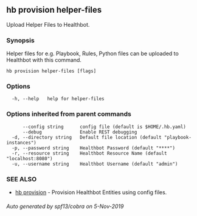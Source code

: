 ## hb provision helper-files

Upload Helper Files to Healthbot.

### Synopsis

Helper files for e.g. Playbook, Rules, Python files can be uploaded to Healthbot with this command.

```
hb provision helper-files [flags]
```

### Options

```
  -h, --help   help for helper-files
```

### Options inherited from parent commands

```
      --config string      config file (default is $HOME/.hb.yaml)
      --debug              Enable REST debugging
  -d, --directory string   Default file location (default "playbook-instances")
  -p, --password string    Healthbot Password (default "****")
  -r, --resource string    Healthbot Resource Name (default "localhost:8080")
  -u, --username string    Healthbot Username (default "admin")
```

### SEE ALSO

* [hb provision](hb_provision.md)	 - Provision Healthbot Entities using config files.

###### Auto generated by spf13/cobra on 5-Nov-2019
